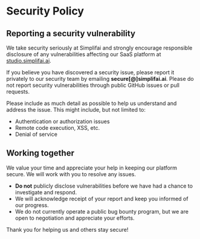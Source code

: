 # Security Policy

## Reporting a security vulnerability

We take security seriously at Simplifai and strongly encourage responsible disclosure of any vulnerabilities affecting our SaaS platform at [studio.simplifai.ai](https://studio.simplifai.ai).

If you believe you have discovered a security issue, please report it privately to our security team by emailing **secure[@]simplifai.ai**. Please do not report security vulnerabilities through public GitHub issues or pull requests.

Please include as much detail as possible to help us understand and address the issue. This might include, but not limited to:

- Authentication or authorization issues
- Remote code execution, XSS, etc.
- Denial of service

## Working together

We value your time and appreciate your help in keeping our platform secure. We will work with you to resolve any issues.

- **Do not** publicly disclose vulnerabilities before we have had a chance to investigate and respond.
- We will acknowledge receipt of your report and keep you informed of our progress.
- We do not currently operate a public bug bounty program, but we are open to negotiation and appreciate your efforts.

Thank you for helping us and others stay secure!